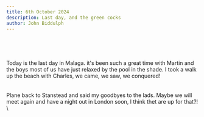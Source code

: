 ```yaml
---
title: 6th October 2024
description: Last day, and the green cocks
author: John Biddulph
---
```


<!-- ::callout
---
icon: https://api.iconify.design/mdi:brain.svg
---
_This_ can be rich text with [MarkDown]{.font-bold.bg-yellow-300.px-2.text-yellow-900}! 
:: -->

# 
\
&nbsp;
\
Today is the last day in Malaga. it's been such a great time with Martin and the boys most of us have just relaxed by the pool in the shade. I took a walk up the beach with Charles, we came, we saw, we conquered!
\
\
&nbsp;
\
Plane back to Stanstead and said my goodbyes to the lads. Maybe we will meet again and have a night out in London soon, I think thet are up for that?!
\